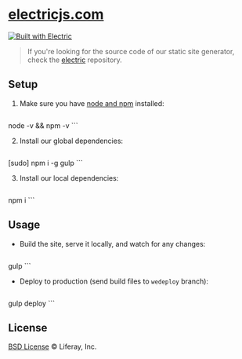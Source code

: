 # [electricjs.com](http://electricjs.com)

[![Built with Electric](https://img.shields.io/badge/built%20with-electric-f3c302.svg?style=flat)](http://electricjs.com)

> If you're looking for the source code of our static site generator, check the [electric](https://github.com/wedeploy/electric) repository.

## Setup

1. Make sure you have [node and npm](https://nodejs.org/en/download/) installed:

	```sh
node -v && npm -v
	```

2. Install our global dependencies:

	```sh
[sudo] npm i -g gulp
	```

3. Install our local dependencies:

	```sh
npm i
	```

## Usage

* Build the site, serve it locally, and watch for any changes:

	```
gulp
	```

* Deploy to production (send build files to `wedeploy` branch):

	```
gulp deploy
	```

## License

[BSD License](https://github.com/wedeploy/electricjs.com/blob/master/LICENSE.md) © Liferay, Inc.